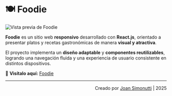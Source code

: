 # 🍽️ Foodie

![Vista previa de Foodie](public/foo1.png)

**Foodie** es un sitio web **responsivo** desarrollado con **React.js**, orientado a presentar platos y recetas gastronómicas de manera **visual y atractiva**.

El proyecto implementa un **diseño adaptable** y **componentes reutilizables**, logrando una navegación fluida y una experiencia de usuario consistente en distintos dispositivos.

🔗 **Visítalo aquí:** [Foodie](https://page-01-navy.vercel.app/)

---

<div align="right">

Creado por [Joan Simonutti](https://www.linkedin.com/in/joansimonutti/) | 2025

</div>

